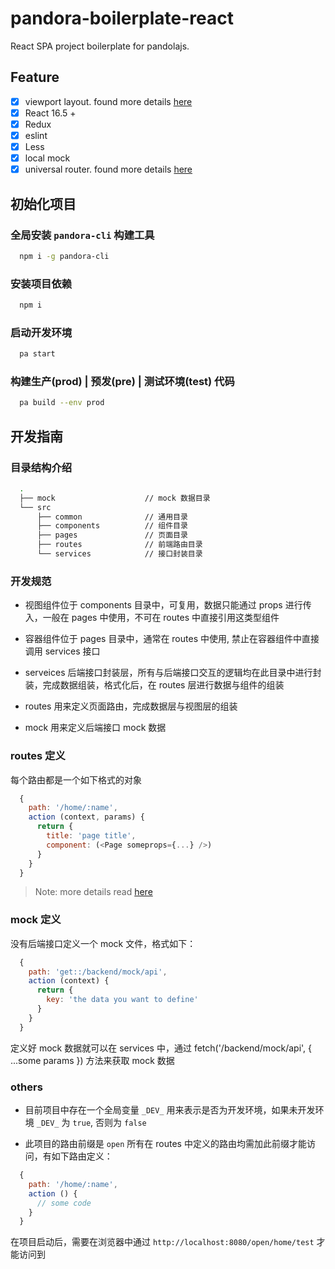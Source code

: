 # pandora-boilerplate-react

React SPA project boilerplate for pandolajs.

## Feature

- [x] viewport layout. found more details [here](https://www.w3cplus.com/css/vw-for-layout.html)
- [x] React 16.5 +
- [x] Redux
- [x] eslint
- [x] Less
- [x] local mock
- [x] universal router. found more details [here](https://github.com/pandolajs/generator-pandora-app/blob/master/docs/isomorphic-router.md)

## 初始化项目

### 全局安装 `pandora-cli` 构建工具

```bash
  npm i -g pandora-cli
```

### 安装项目依赖

```bash
  npm i
```

### 启动开发环境

```bash
  pa start
```

### 构建生产(prod) | 预发(pre) | 测试环境(test) 代码

```bash
  pa build --env prod
```

## 开发指南

### 目录结构介绍

```bash
  .
  ├── mock                    // mock 数据目录
  └── src
      ├── common              // 通用目录
      ├── components          // 组件目录
      ├── pages               // 页面目录
      ├── routes              // 前端路由目录
      └── services            // 接口封装目录
```

### 开发规范

- 视图组件位于 components 目录中，可复用，数据只能通过 props 进行传入，一般在 pages 中使用，不可在 routes 中直接引用这类型组件

- 容器组件位于 pages 目录中，通常在 routes 中使用, 禁止在容器组件中直接调用 services 接口

- serveices 后端接口封装层，所有与后端接口交互的逻辑均在此目录中进行封装，完成数据组装，格式化后，在 routes 层进行数据与组件的组装

- routes 用来定义页面路由，完成数据层与视图层的组装

- mock 用来定义后端接口 mock 数据

### routes 定义

每个路由都是一个如下格式的对象

```javascript
  {
    path: '/home/:name',
    action (context, params) {
      return {
        title: 'page title',
        component: (<Page someprops={...} />)
      }
    }
  }
```

> Note: more details read [here](https://www.kriasoft.com/universal-router/api)

### mock 定义

没有后端接口定义一个 mock 文件，格式如下：

```javascript
  {
    path: 'get::/backend/mock/api',
    action (context) {
      return {
        key: 'the data you want to define'
      }
    }
  }
```

定义好 mock 数据就可以在 services 中，通过 fetch('/backend/mock/api', { ...some params }) 方法来获取 mock 数据

### others

- 目前项目中存在一个全局变量 `_DEV_` 用来表示是否为开发环境，如果未开发环境 `_DEV_` 为 `true`, 否则为 `false`

- 此项目的路由前缀是 `open` 所有在 routes 中定义的路由均需加此前缀才能访问，有如下路由定义：

```javascript
  {
    path: '/home/:name',
    action () {
      // some code
    }
  }
```

在项目启动后，需要在浏览器中通过 `http://localhost:8080/open/home/test` 才能访问到
